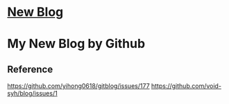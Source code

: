 # [New Blog](https://github.com/harahi/blog/issues/2)

# My New Blog by Github

## Reference
https://github.com/yihong0618/gitblog/issues/177
https://github.com/void-syh/blog/issues/1